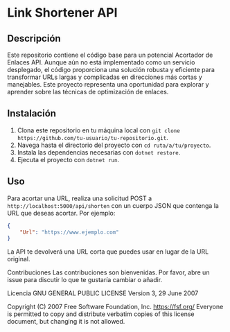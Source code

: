 # Link Shortener API

## Descripción

Este repositorio contiene el código base para un potencial Acortador de Enlaces API. Aunque aún no está implementado como un servicio desplegado, el código proporciona una solución robusta y eficiente para transformar URLs largas y complicadas en direcciones más cortas y manejables. Este proyecto representa una oportunidad para explorar y aprender sobre las técnicas de optimización de enlaces.

## Instalación

1. Clona este repositorio en tu máquina local con `git clone https://github.com/tu-usuario/tu-repositorio.git`.
2. Navega hasta el directorio del proyecto con `cd ruta/a/tu/proyecto`.
3. Instala las dependencias necesarias con `dotnet restore`.
4. Ejecuta el proyecto con `dotnet run`.

## Uso

Para acortar una URL, realiza una solicitud POST a `http://localhost:5000/api/shorten` con un cuerpo JSON que contenga la URL que deseas acortar. Por ejemplo:

```json
{
    "Url": "https://www.ejemplo.com"
}
```

La API te devolverá una URL corta que puedes usar en lugar de la URL original.

Contribuciones
Las contribuciones son bienvenidas. Por favor, abre un issue para discutir lo que te gustaría cambiar o añadir.

Licencia
                    GNU GENERAL PUBLIC LICENSE
                       Version 3, 29 June 2007

 Copyright (C) 2007 Free Software Foundation, Inc. <https://fsf.org/>
 Everyone is permitted to copy and distribute verbatim copies
 of this license document, but changing it is not allowed.
